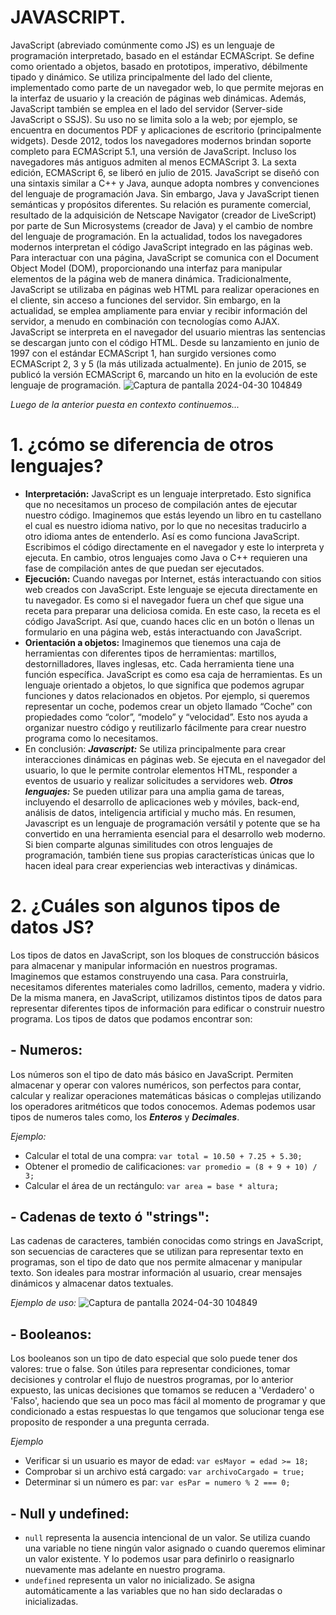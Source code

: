 # JAVASCRIPT.
JavaScript (abreviado comúnmente como JS) es un lenguaje de programación interpretado, basado en el estándar ECMAScript. Se define como orientado a objetos, basado en prototipos, imperativo, débilmente tipado y dinámico.
Se utiliza principalmente del lado del cliente, implementado como parte de un navegador web, lo que permite mejoras en la interfaz de usuario y la creación de páginas web dinámicas. Además, JavaScript también se emplea en el lado del servidor (Server-side JavaScript o SSJS). Su uso no se limita solo a la web; por ejemplo, se encuentra en documentos PDF y aplicaciones de escritorio (principalmente widgets).
Desde 2012, todos los navegadores modernos brindan soporte completo para ECMAScript 5.1, una versión de JavaScript. Incluso los navegadores más antiguos admiten al menos ECMAScript 3. La sexta edición, ECMAScript 6, se liberó en julio de 2015.
JavaScript se diseñó con una sintaxis similar a C++ y Java, aunque adopta nombres y convenciones del lenguaje de programación Java. Sin embargo, Java y JavaScript tienen semánticas y propósitos diferentes. Su relación es puramente comercial, resultado de la adquisición de Netscape Navigator (creador de LiveScript) por parte de Sun Microsystems (creador de Java) y el cambio de nombre del lenguaje de programación.
En la actualidad, todos los navegadores modernos interpretan el código JavaScript integrado en las páginas web. Para interactuar con una página, JavaScript se comunica con el Document Object Model (DOM), proporcionando una interfaz para manipular elementos de la página web de manera dinámica.
Tradicionalmente, JavaScript se utilizaba en páginas web HTML para realizar operaciones en el cliente, sin acceso a funciones del servidor. Sin embargo, en la actualidad, se emplea ampliamente para enviar y recibir información del servidor, a menudo en combinación con tecnologías como AJAX. JavaScript se interpreta en el navegador del usuario mientras las sentencias se descargan junto con el código HTML.
Desde su lanzamiento en junio de 1997 con el estándar ECMAScript 1, han surgido versiones como ECMAScript 2, 3 y 5 (la más utilizada actualmente). En junio de 2015, se publicó la versión ECMAScript 6, marcando un hito en la evolución de este lenguaje de programación.
![Captura de pantalla 2024-04-30 104849](https://github.com/DanielDA95/CheckPoint_7/assets/126833141/e41b14f1-7dc0-4d77-97c0-d352c690a95e)

*Luego de la anterior puesta en contexto continuemos...*

# 1. ¿cómo se diferencia de otros lenguajes? 
- **Interpretación:** JavaScript es un lenguaje interpretado. Esto significa que no necesitamos un proceso de compilación antes de ejecutar nuestro código. Imaginemos que estás leyendo un libro en tu castellano el cual es nuestro idioma nativo, por lo que no necesitas traducirlo a otro idioma antes de entenderlo. Así es como funciona JavaScript. Escribimos el código directamente en el navegador y este lo interpreta y ejecuta. En cambio, otros lenguajes como Java o C++ requieren una fase de compilación antes de que puedan ser ejecutados.
- **Ejecución:** Cuando navegas por Internet, estás interactuando con sitios web creados con JavaScript. Este lenguaje se ejecuta directamente en tu navegador. Es como si el navegador fuera un chef que sigue una receta para preparar una deliciosa comida. En este caso, la receta es el código JavaScript. Así que, cuando haces clic en un botón o llenas un formulario en una página web, estás interactuando con JavaScript.
- **Orientación a objetos:** Imaginemos que tienemos una caja de herramientas con diferentes tipos de herramientas: martillos, destornilladores, llaves inglesas, etc. Cada herramienta tiene una función específica. JavaScript es como esa caja de herramientas. Es un lenguaje orientado a objetos, lo que significa que podemos agrupar funciones y datos relacionados en objetos. Por ejemplo, si queremos representar un coche, podemos crear un objeto llamado “Coche” con propiedades como “color”, “modelo” y “velocidad”. Esto nos ayuda a organizar nuestro código y reutilizarlo fácilmente para crear nuestro programa como lo necesitamos.
- En conclusión:
  ***Javascript:*** Se utiliza principalmente para crear interacciones dinámicas en páginas web. Se ejecuta en el navegador del usuario, lo que le permite controlar elementos HTML, responder a eventos de usuario y realizar solicitudes a servidores web.
  ***Otros lenguajes:*** Se pueden utilizar para una amplia gama de tareas, incluyendo el desarrollo de aplicaciones web y móviles, back-end, análisis de datos, inteligencia artificial y mucho más. En resumen, Javascript es un lenguaje de programación versátil y potente que se ha convertido en una herramienta esencial para el desarrollo web moderno. Si bien comparte algunas similitudes con otros lenguajes de programación, también tiene sus propias características únicas que lo hacen ideal para crear experiencias web interactivas y dinámicas.
  
# 2. ¿Cuáles son algunos tipos de datos JS?
Los tipos de datos en JavaScript, son los bloques de construcción básicos para almacenar y manipular información en nuestros programas.
Imaginemos que estamos construyendo una casa. Para construirla, necesitamos diferentes materiales como ladrillos, cemento, madera y vidrio. De la misma manera, en JavaScript, utilizamos distintos tipos de datos para representar diferentes tipos de información para edificar o construir nuestro programa. Los tipos de datos que podamos encontrar son:
## - Numeros:
Los números son el tipo de dato más básico en JavaScript. Permiten almacenar y operar con valores numéricos, son perfectos para contar, calcular y realizar operaciones matemáticas básicas o complejas utilizando los operadores aritméticos que todos conocemos. Ademas podemos usar tipos de numeros tales como, los ***Enteros*** y ***Decimales***.

*Ejemplo:*
 - Calcular el total de una compra: `var total = 10.50 + 7.25 + 5.30;`
 - Obtener el promedio de calificaciones: `var promedio = (8 + 9 + 10) / 3;`
 - Calcular el área de un rectángulo: `var area = base * altura;`

## - Cadenas de texto ó "strings":
Las cadenas de caracteres, también conocidas como strings en JavaScript, son secuencias de caracteres que se utilizan para representar texto en programas, son el tipo de dato que nos permite almacenar y manipular texto. Son ideales para mostrar información al usuario, crear mensajes dinámicos y almacenar datos textuales.

*Ejemplo de uso:*
![Captura de pantalla 2024-04-30 104849](https://github.com/DanielDA95/CheckPoint_7/assets/126833141/868a97fa-d3a5-4d3e-8ce0-eb61c40b1362)

## - Booleanos:
Los booleanos son un tipo de dato especial que solo puede tener dos valores: true o false. Son útiles para representar condiciones, tomar decisiones y controlar el flujo de nuestros programas, por lo anterior expuesto, las unicas decisiones que tomamos se reducen a 'Verdadero' o 'Falso', haciendo que sea un poco mas fácil al momento de programar y que condicionado a estas respuestas lo que tengamos que solucionar tenga ese proposito de responder a una pregunta cerrada. 

*Ejemplo*
 - Verificar si un usuario es mayor de edad: `var esMayor = edad >= 18; `
 - Comprobar si un archivo está cargado: `var archivoCargado = true;`
 - Determinar si un número es par: `var esPar = numero % 2 === 0;`

## - Null y undefined:
- `null` representa la ausencia intencional de un valor. Se utiliza cuando una variable no tiene ningún valor asignado o cuando queremos eliminar un valor existente. Y lo podemos usar para definirlo o reasignarlo nuevamente mas adelante en nuestro programa. 
- `undefined` representa un valor no inicializado. Se asigna automáticamente a las variables que no han sido declaradas o inicializadas.
